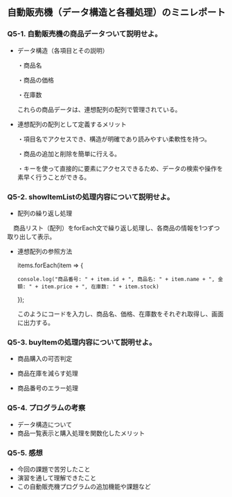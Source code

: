 ## 自動販売機（データ構造と各種処理）のミニレポート
### Q5-1. 自動販売機の商品データついて説明せよ。
* データ構造（各項目とその説明）
  
  ・商品名

  ・商品の価格

  ・在庫数

  これらの商品データは、連想配列の配列で管理されている。
* 連想配列の配列として定義するメリット

  ・項目名でアクセスでき、構造が明確であり読みやすい柔軟性を持つ。

  ・商品の追加と削除を簡単に行える。

  ・キーを使って直接的に要素にアクセスできるため、データの検索や操作を素早く行うことができる。
### Q5-2. showItemListの処理内容について説明せよ。
* 配列の繰り返し処理

　商品リスト（配列）をforEach文で繰り返し処理し、各商品の情報を1つずつ取り出して表示。
  
* 連想配列の参照方法

  items.forEach(item => {


      console.log("商品番号: " + item.id + ", 商品名: " + item.name + ", 金額: " + item.price + ", 在庫数: " + item.stock)


  });
  
  このようにコードを入力し、商品名、価格、在庫数をそれぞれ取得し、画面に出力する。
  
### Q5-3. buyItemの処理内容について説明せよ。
* 商品購入の可否判定

  
* 商品在庫を減らす処理
* 商品番号のエラー処理
### Q5-4. プログラムの考察
* データ構造について
* 商品一覧表示と購入処理を関数化したメリット
### Q5-5. 感想
* 今回の課題で苦労したこと
* 演習を通して理解できたこと
* この自動販売機プログラムの追加機能や課題など
